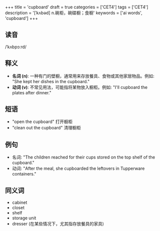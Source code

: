 +++
title = 'cupboard'
draft = true
categories = ['CET4']
tags = ['CET4']
description = '[ˈkʌbəd] n.碗柜，碗碟橱；食橱'
keywords = ['ai words', 'cupboard']
+++

## 读音
/ˈkʌbpɔːrd/

## 释义
- **名词 (n)**: 一种有门的壁橱，通常用来存放餐具、食物或其他家居物品。例如: "She kept her dishes in the cupboard."
- **动词 (v)**: 不常见用法，可能指将某物放入橱柜。例如: "I'll cupboard the plates after dinner."

## 短语
- "open the cupboard" 打开橱柜
- "clean out the cupboard" 清理橱柜

## 例句
- 名词: "The children reached for their cups stored on the top shelf of the cupboard."
- 动词: "After the meal, she cupboarded the leftovers in Tupperware containers."

## 同义词
- cabinet
- closet
- shelf
- storage unit
- dresser (在某些情况下，尤其指存放餐具的家具)
